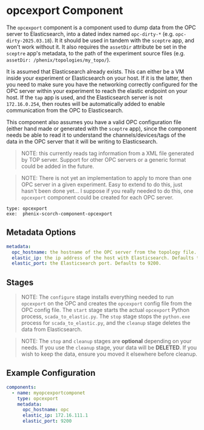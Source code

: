 # opcexport Component

The `opcexport` component is a component used to dump data from the OPC server to Elasticsearch, into a dated index named `opc-dirty-*` (e.g. `opc-dirty-2025.03.18`). It it should be used in tandem with the `sceptre` app, and won't work without it. It also requires the `assetDir` attribute be set in the `sceptre` app's metadata, to the path of the experiment source files (e.g. `assetDir: /phenix/topologies/my_topo/`).

It is assumed that Elasticsearch already exists. This can either be a VM inside your experiment or Elasticsearch on your host. If it is the latter, then you need to make sure you have the networking correctly configured for the OPC server within your experiment to reach the elastic endpoint on your host. If the `tap` app is used, and the Elasticsearch server is not `172.16.0.254`, then routes will be automatically added to enable communication from the OPC to Elasticsearch.

This component also assumes you have a valid OPC configuration file (either hand made or generated with the `sceptre` app), since the component needs be able to read it to understand the channels/devices/tags of the data in the OPC server that it will be writing to Elasticsearch.

> NOTE: this currently reads tag information from a XML file generated by TOP server. Support for other OPC servers or a generic format could be added in the future.

> NOTE: There is not yet an implementation to apply to more than one OPC server in a given experiment. Easy to extend to do this, just hasn't been done yet... I suppose if you really needed to do this, one `opcexport` component could be created for each OPC server.

```
type: opcexport
exe:  phenix-scorch-component-opcexport
```

## Metadata Options

```yaml
metadata:
  opc_hostname: the hostname of the OPC server from the topology file.
  elastic_ip: the ip address of the host with Elasticsearch. Defaults to 172.16.0.254.
  elastic_port: the Elasticsearch port. Defaults to 9200.
```

## Stages
> NOTE: The `configure` stage installs everything needed to run `opcexport` on the OPC and creates the `opcexport` config file from the OPC config file. The `start` stage starts the actual `opcexport` Python process, `scada_to_elastic.py`. The `stop` stage stops the `python.exe` process for `scada_to_elastic.py`, and the `cleanup` stage deletes the data from Elasticsearch.

> NOTE: The `stop` and `cleanup` stages are **optional** depending on your needs. If you use the `cleanup` stage, your data will be **DELETED**. If you wish to keep the data, ensure you moved it elsewhere before cleanup.

## Example Configuration

```yaml
components:
  - name: myopcexportcomponet
    type: opcexport
    metadata:
      opc_hostname: opc
      elastic_ip: 172.16.111.1
      elastic_port: 9200
```
